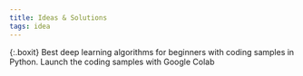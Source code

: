 ```yaml
---
title: Ideas & Solutions
tags: idea
---
```


{:.boxit}
Best deep learning algorithms for beginners with coding samples in Python. Launch the coding samples with Google Colab
